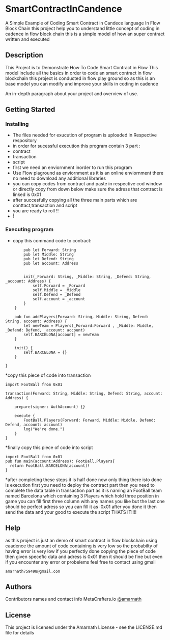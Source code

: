 # SmartContractInCandence
A Simple Example of Coding Smart Contract in Candece language In Flow Block Chain
this project help you to understand little concept of coding in cadence in flow block chain
this is a simple model of how an super contract written and executed


## Description
This Project is to Demonstrate How To Code Smart Contract in Flow
This model include all the basics in order to code an smart contract in flow blockchain
this project is conducted in flow play ground 
so as this is an base model you can modify and improve your skills in coding in cadence

An in-depth paragraph about your project and overview of use.

## Getting Started

### Installing

* The files needed for exucution of program is uploaded in Respective respository
* in order for sucessful execution this program contain 3 part :
* contract
* transaction
* script
* first we need an enviornment inorder to run this program
* Use Flow plaground as enviornment as it is an online enviornment there no need to download any additional libraries
* you can copy codes from contract and paste in respective cod window or directly copy from down below make sure the adress that contract is linked is 0x01
* after succesfully copying all the three main parts which are conttact,transaction and script 
* you are ready to roll !!
* !

### Executing program

* copy this command code to contract:
```
        pub let Forward: String
        pub let Middle: String
        pub let Defend: String
        pub let account: Address

    
        init(_Forward: String, _Middle: String, _Defend: String, _account: Address) {
            self.Forward = _Forward
            self.Middle = _Middle
            self.Defend = _Defend
            self.account = _account
        }
    }

    pub fun addPlayers(Forward: String, Middle: String, Defend: String, account: Address) {
        let newTeam = Players(_Forward:Forward , _Middle: Middle, _Defend: Defend, _account: account)
        self.BARCELONA[account] = newTeam
    }

    init() {
        self.BARCELONA = {}
    }

}

```
*copy this piece of code into transaction
```
import FootBall from 0x01

transaction(Forward: String, Middle: String, Defend: String, account: Address) {

    prepare(signer: AuthAccount) {}

    execute {
        FootBall.Players(Forward: Forward, Middle: Middle, Defend: Defend, account: account)
        log("We're done.")
    }
}
```
*finally copy this piece of code into script 
```
import FootBall from 0x01
pub fun main(account:Address): FootBall.Players{
  return FootBall.BARCELONA[account]!
}
```
*after completing these steps it is half done
now only thing there isto done is execution
first you need to deploy the contract part
then you need to complete the data table in transaction part
as it is naming an FootBall team named Barcelona which containing 3 Players which hold three position in game
you can fill first three column with any names you like but the last one should be perfect adress so you can fill it as :0x01
after you done it then send the data
and your good to execute the script
THATS IT!!!!

## Help
as this project is just an demo of smart contract in flow blockchain using caadence
the amount of code containing is very low
so the probabilty of having error is very low
if you perfectly done copying the piece of code then given specefic data and adress is 0x01
then it should be fine
but even if you encounter any error or probelems feel free to contact using gmail
```
amarnath759498@gmail.com
```



## Authors

Contributors names and contact info
MetaCrafters.io
[@amarnath](amarnath759498@gmail.com)


## License

This project is licensed under the Amarnath License - see the LICENSE.md file for details
